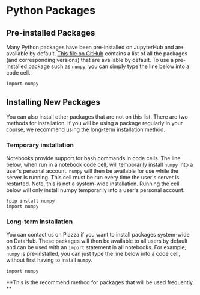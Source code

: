# Python Packages

## Pre-installed Packages

Many Python packages have been pre-installed on JupyterHub and are available by default. [This file on GitHub](https://github.com/berkeley-dsep-infra/datahub/blob/prod/user-image/requirements.txt) contains a list of all the packages \(and corresponding versions\) that are available by default. To use a pre-installed package such as `numpy`, you can simply type the line below into a code cell.

```
import numpy
```

## Installing New Packages

You can also install other packages that are not on this list. There are two methods for installation. If you will be using a package regularly in your course, we recommend using the long-term installation method.

### Temporary installation

Notebooks provide support for bash commands in code cells. The line below, when run in a notebook code cell, will temporarily install `numpy` into a user's personal account. `numpy` will then be available for use while the server is running. This cell must be run every time the user's server is restarted. Note, this is not a system-wide installation. Running the cell below will only install numpy temporarily into a user's personal account.

```
!pip install numpy
import numpy
```

### **Long-term installation**

You can contact us on Piazza if you want to install packages system-wide on DataHub. These packages will then be available to all users by default and can be used with an `import` statement in all notebooks. For example, `numpy` is pre-installed, you can just type the line below into a code cell, without first having to install `numpy`.

```
import numpy
```

**This is the recommend method for packages that will be used frequently. **


